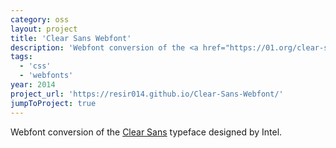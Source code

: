 ```yaml
---
category: oss
layout: project
title: 'Clear Sans Webfont'
description: 'Webfont conversion of the <a href="https://01.org/clear-sans" target="_blank" rel="noopener noreferrer">Clear Sans</a> typeface designed by Intel.'
tags:
  - 'css'
  - 'webfonts'
year: 2014
project_url: 'https://resir014.github.io/Clear-Sans-Webfont/'
jumpToProject: true
---
```


<p>Webfont conversion of the <a href="https://01.org/clear-sans" target="_blank" rel="noopener noreferrer">Clear Sans</a> typeface designed by Intel.</p>
